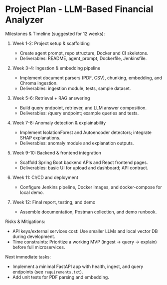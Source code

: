 # Project Plan - LLM-Based Financial Analyzer

Milestones & Timeline (suggested for 12 weeks):

1. Week 1-2: Project setup & scaffolding
   - Create agent prompt, repo structure, Docker and CI skeletons.
   - Deliverables: README, agent_prompt, Dockerfile, Jenkinsfile.

2. Week 3-4: Ingestion & embedding pipeline
   - Implement document parsers (PDF, CSV), chunking, embedding, and Chroma ingestion.
   - Deliverables: ingestion module, tests, sample dataset.

3. Week 5-6: Retrieval + RAG answering
   - Build query endpoint, retriever, and LLM answer composition.
   - Deliverables: /query endpoint; example queries and tests.

4. Week 7-8: Anomaly detection & explainability
   - Implement IsolationForest and Autoencoder detectors; integrate SHAP explanations.
   - Deliverables: anomaly module and explanation outputs.

5. Week 9-10: Backend & frontend integration
   - Scaffold Spring Boot backend APIs and React frontend pages.
   - Deliverables: basic UI for upload and dashboard; API contract.

6. Week 11: CI/CD and deployment
   - Configure Jenkins pipeline, Docker images, and docker-compose for local demo.

7. Week 12: Final report, testing, and demo
   - Assemble documentation, Postman collection, and demo runbook.

Risks & Mitigations:
- API keys/external services cost: Use smaller LLMs and local vector DB during development.
- Time constraints: Prioritize a working MVP (ingest -> query -> explain) before full microservices.

Next immediate tasks:
- Implement a minimal FastAPI app with health, ingest, and query endpoints (see `requirements.txt`).
- Add unit tests for PDF parsing and embedding.

